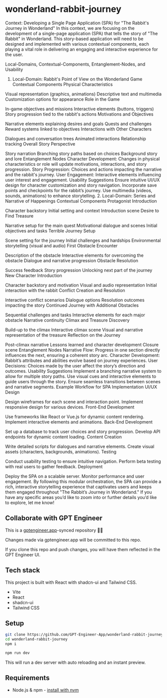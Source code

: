 # wonderland-rabbit-journey

Context: Developing a Single Page Application (SPA) for "The Rabbit's Journey in Wonderland"
In this context, we are focusing on the development of a single-page application (SPA) that tells the story of "The Rabbit" in Wonderland. This story-based application will need to be designed and implemented with various contextual components, each playing a vital role in delivering an engaging and interactive experience for the user.

Local-Domains, Contextual-Components, Entanglement-Nodes, and Usability
1. Local-Domain: Rabbit's Point of View on the Wonderland Game
Contextual Components
Physical Characteristics

Visual representation (graphics, animations)
Descriptive text and multimedia
Customization options for appearance
Role in the Game

In-game objectives and missions
Interactive elements (buttons, triggers)
Story progression tied to the rabbit's actions
Motivations and Objectives

Narrative elements explaining desires and goals
Quests and challenges
Reward systems linked to objectives
Interactions with Other Characters

Dialogues and conversation trees
Animated interactions
Relationship tracking
Overall Story Perspective

Story narration
Branching story paths based on choices
Background story and lore
Entanglement Nodes
Character Development: Changes in physical characteristics or role will update motivations, interactions, and story progression.
Story Progression: Choices and actions impacting the narrative and the rabbit's journey.
User Engagement: Interactive elements influencing user interest and engagement.
Usability Suggestions
Ensure intuitive UI/UX design for character customization and story navigation.
Incorporate save points and checkpoints for the rabbit’s journey.
Use multimedia (videos, sounds, animations) to enhance storytelling.
2. Local-Domain: Series and Narrative of Happenings
Contextual Components
Protagonist Introduction

Character backstory
Initial setting and context
Introduction scene
Desire to Find Treasure

Narrative setup for the main quest
Motivational dialogue and scenes
Initial objectives and tasks
Terrible Journey Setup

Scene setting for the journey
Initial challenges and hardships
Environmental storytelling (visual and audio)
First Obstacle Encounter

Description of the obstacle
Interactive elements for overcoming the obstacle
Dialogue and narrative progression
Obstacle Resolution

Success feedback
Story progression
Unlocking next part of the journey
New Character Introduction

Character backstory and motivation
Visual and audio representation
Initial interaction with the rabbit
Conflict Creation and Resolution

Interactive conflict scenarios
Dialogue options
Resolution outcomes impacting the story
Continued Journey with Additional Obstacles

Sequential challenges and tasks
Interactive elements for each major obstacle
Narrative continuity
Climax and Treasure Discovery

Build-up to the climax
Interactive climax scene
Visual and narrative representation of the treasure
Reflection on the Journey

Post-climax narrative
Lessons learned and character development
Closure scene
Entanglement Nodes
Narrative Flow: Progress in one section directly influences the next, ensuring a coherent story arc.
Character Development: Rabbit’s attributes and abilities evolve based on journey experiences.
User Decisions: Choices made by the user affect the story’s direction and outcomes.
Usability Suggestions
Implement a branching narrative system to allow for multiple story paths.
Use visual cues and interactive elements to guide users through the story.
Ensure seamless transitions between scenes and narrative segments.
Example Workflow for SPA Implementation
UI/UX Design

Design wireframes for each scene and interaction point.
Implement responsive design for various devices.
Front-End Development

Use frameworks like React or Vue.js for dynamic content rendering.
Implement interactive elements and animations.
Back-End Development

Set up a database to track user choices and story progression.
Develop API endpoints for dynamic content loading.
Content Creation

Write detailed scripts for dialogues and narrative elements.
Create visual assets (characters, backgrounds, animations).
Testing

Conduct usability testing to ensure intuitive navigation.
Perform beta testing with real users to gather feedback.
Deployment

Deploy the SPA on a scalable server.
Monitor performance and user engagement.
By following this modular orchestration, the SPA can provide a rich, interactive storytelling experience that captivates users and keeps them engaged throughout "The Rabbit’s Journey in Wonderland." If you have any specific areas you’d like to zoom into or further details you’d like to explore, let me know!

## Collaborate with GPT Engineer

This is a [gptengineer.app](https://gptengineer.app)-synced repository 🌟🤖

Changes made via gptengineer.app will be committed to this repo.

If you clone this repo and push changes, you will have them reflected in the GPT Engineer UI.

## Tech stack

This project is built with React with shadcn-ui and Tailwind CSS.

- Vite
- React
- shadcn-ui
- Tailwind CSS

## Setup

```sh
git clone https://github.com/GPT-Engineer-App/wonderland-rabbit-journey.git
cd wonderland-rabbit-journey
npm i
```

```sh
npm run dev
```

This will run a dev server with auto reloading and an instant preview.

## Requirements

- Node.js & npm - [install with nvm](https://github.com/nvm-sh/nvm#installing-and-updating)
